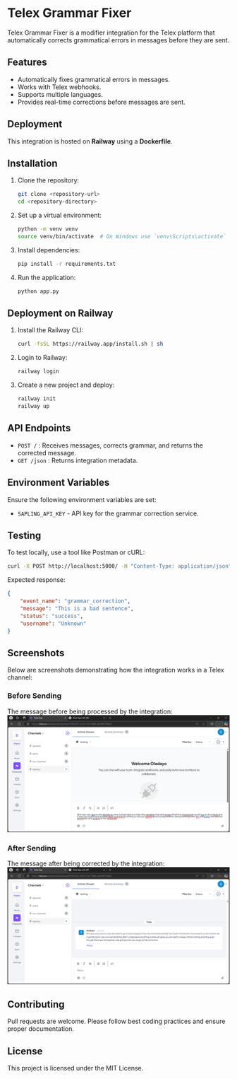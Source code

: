 # Telex Grammar Fixer

Telex Grammar Fixer is a modifier integration for the Telex platform that automatically corrects grammatical errors in messages before they are sent.

## Features
- Automatically fixes grammatical errors in messages.
- Works with Telex webhooks.
- Supports multiple languages.
- Provides real-time corrections before messages are sent.

## Deployment
This integration is hosted on **Railway** using a **Dockerfile**.

## Installation
1. Clone the repository:
   ```sh
   git clone <repository-url>
   cd <repository-directory>
   ```
2. Set up a virtual environment:
   ```sh
   python -m venv venv
   source venv/bin/activate  # On Windows use `venv\Scripts\activate`
   ```
3. Install dependencies:
   ```sh
   pip install -r requirements.txt
   ```
4. Run the application:
   ```sh
   python app.py
   ```

## Deployment on Railway
1. Install the Railway CLI:
   ```sh
   curl -fsSL https://railway.app/install.sh | sh
   ```
2. Login to Railway:
   ```sh
   railway login
   ```
3. Create a new project and deploy:
   ```sh
   railway init
   railway up
   ```

## API Endpoints
- `POST /` : Receives messages, corrects grammar, and returns the corrected message.
- `GET /json` : Returns integration metadata.

## Environment Variables
Ensure the following environment variables are set:
- `SAPLING_API_KEY` - API key for the grammar correction service.

## Testing
To test locally, use a tool like Postman or cURL:
```sh
curl -X POST http://localhost:5000/ -H "Content-Type: application/json" -d '{"message": "This are a bad sentence"}'
```
Expected response:
```json
{
    "event_name": "grammar_correction",
    "message": "This is a bad sentence",
    "status": "success",
    "username": "Unknown"
}
```

## Screenshots
Below are screenshots demonstrating how the integration works in a Telex channel:

### Before Sending
The message before being processed by the integration:
![Before Sending](ScreenShot-1.png)

### After Sending
The message after being corrected by the integration:
![After Sending](ScreenShot-2.png)

## Contributing
Pull requests are welcome. Please follow best coding practices and ensure proper documentation.

## License
This project is licensed under the MIT License.

